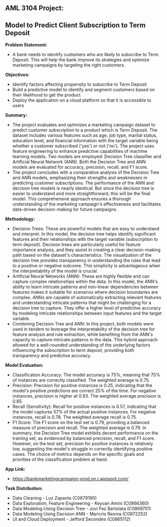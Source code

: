 ## <b>AML 3104 Project:</b>
## <b>Model to Predict Client Subscription to Term Deposit</b>

<b>Problem Statement:</b>
- A bank needs to identify customers who are likely to subscribe to Term Deposit. This will help the bank improve its strategies and optimize marketing campaigns by targeting the right customers.

<b>Objectives:</b>
- Identify factors affecting propensity to subscribe to Term Deposit
- Build a predictive model to identify and segment customers based on their likelihood to get the product
- Deploy the application on a cloud platform so that it is accessible to users

<b>Summary:</b>
- The project evaluates and optimizes a marketing campaign dataset to predict customer subscription to a product which is Term Deposit. The dataset includes various features such as age, job type, marital status, education level, and financial information with the target variable being whether a customer subscribed ('yes') or not ('no'). The project uses feature engineering to enhance predictive capabilities of machine learning models. Two models are employed: Decision Tree classifier and Artificial Neural Network (ANN). Both the Decision Tree  and ANN models are evaluated for accuracy, precision, recall, and F1 score.
- The project concludes with a comparative analysis of the Decision Tree and ANN models, emphasizing their strengths and weaknesses in predicting customer subscriptions. The performance of the ANN and decision tree models is nearly identical. But since the decision tree is easier to understand and more straightforward, this will be the final model. This comprehensive approach ensures a thorough understanding of the marketing campaign's effectiveness and facilitates data-driven decision-making for future campaigns.

<b>Methodology:</b>
- Decision Trees: These are powerful models that are easy to understand and interpret. In this model, the decision tree helps identify significant features and their relationships with the target variable (subscription to term deposit). Decision trees are particularly useful for feature importance analysis, and they assist in creating a clear decision-making path based on the dataset's characteristics. The visualization of the decision tree provides transparency in understanding the rules that lead to a positive or negative outcome. This simplicity is advantageous when the interpretability of the model is crucial.
- Artificial Neural Networks (ANN): These are highly flexible and can capture complex relationships within the data. In this model, the ANN's ability to learn intricate patterns and non-linear dependencies between features makes it suitable for scenarios where decision boundaries are complex. ANNs are capable of automatically extracting relevant features and understanding intricate patterns that might be challenging for a decision tree to capture. They offer a higher level of predictive accuracy by modeling intricate relationships between input features and the target variable.
- Combining Decision Tree and ANN: In this project, both models were used in tandem to leverage the interpretability of the decision tree for feature analysis and rule extraction, while benefiting from the ANN's capacity to capture intricate patterns in the data. This hybrid approach allowed for a well-rounded understanding of the underlying factors influencing the subscription to term deposit, providing both transparency and predictive accuracy.

<b>Model Evaluation:</b>
- Classification Accuracy: The model accuracy is 75%, meaning that 75% of instances are correctly classified. The weighted average is 0.75.
- Precision: Precision for positive instances is 0.25, indicating that the model's positive predictions are correct 25% of the time. For negative instances, precision is higher at 0.93. The weighted average precision is 0.85.
- Recall (Sensitivity): Recall for positive instances is 0.57, indicating that the model captures 57% of the actual positive instances. For negative instances, recall is 0.78. The weighted average recall is 0.75.
- F1 Score: The F1 score on the test set is 0.79, providing a balanced measure of precision and recall. The weighted average is 0.79.
In summary, the Decision Tree model exhibits decent performance on the training set, as evidenced by balanced precision, recall, and F1 score. However, on the test set, precision for positive instances is relatively low, suggesting the model's struggle in correctly identifying positive cases. The choice of metrics depends on the specific goals and priorities of the classification problem at hand.

<b>App Link:</b>
- https://bankmarketingcampaign-prod.nn.r.appspot.com/

<b>Task Distribution:</b>
- Data Cleaning - Luz Zapanta (C0879190)
- Data Exploration, Feature Engineering - Keyvan Amini (C0866360)
- Data Modeling Using Decision Tree - Jovi Fez Bartolata (C0869701)
- Data Modeling Using Decision ANN - Maricris Resma (C0872252)
- UI and Cloud Deployment - Jefford Secondes (C0865112)
